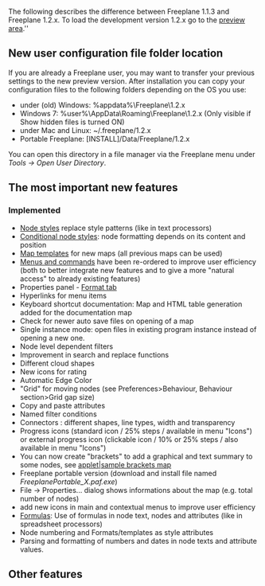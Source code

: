 
The following describes the difference between Freeplane 1.1.3 and Freeplane 1.2.x. To load the development version 1.2.x go to the [preview area](http://www.freeplane.org/preview/).''

## New user configuration file folder location
If you are already a Freeplane user, you may want to transfer your previous settings to the new preview version. After installation you can copy your configuration files to the following folders depending on the OS you use:
* under (old) Windows: %appdata%\Freeplane\1.2.x 
* Windows 7: %user%\AppData\Roaming\Freeplane\1.2.x (Only visible if Show hidden files is turned ON)
* under Mac and Linux: ~/.freeplane/1.2.x 
* Portable Freeplane: [INSTALL]/Data/Freeplane/1.2.x

You can open this directory in a file manager via the Freeplane menu under *Tools -> Open User Directory*.

## The most important new features
### Implemented
* [Node styles](/#/user-documentation/styles ':ignore') replace style patterns (like in text processors)
* [Conditional node styles](/#/user-documentation/Conditional_node_styles ':ignore'): node formatting depends on its content and position
* [Map templates](Map_templates.md) for new maps (all previous maps can be used)
* [Menus and commands](Menus_and_commands.md) have been re-ordered to improve user efficiency (both to better integrate new features and to give a more "natural access" to already existing features)
* Properties panel - [Format tab](/#/user-documentation/styles ':ignore')
* Hyperlinks for menu items
* Keyboard shortcut documentation: Map and HTML table generation added for the documentation map
* Check for newer auto save files on opening of a map
* Single instance mode: open files in existing program instance instead of opening a new one.
* Node level dependent filters
* Improvement in search and replace functions
* Different cloud shapes
* New icons for rating
* Automatic Edge Color 
* "Grid" for moving nodes (see Preferences>Behaviour, Behaviour section>Grid gap size)
* Copy and paste attributes
* Named filter conditions
* Connectors : different shapes, line types, width and transparency
* Progress icons (standard icon / 25% steps / available in menu "Icons") or external progress icon (clickable icon / 10% or 25% steps / also available in menu "Icons")
* You can now create "brackets" to add a graphical and text summary to some nodes, see <mm>[applet|sample brackets map](:Example-SummaryNodes.mm.md) </mm>
* Freeplane portable version (download and install file named *FreeplanePortable_X.paf.exe*)
* File -> Properties... dialog shows informations about the map (e.g. total number of nodes)
* add new icons in main and contextual menus to improve user efficiency
* [Formulas](/#/scripting/Formulas ':ignore'): Use of formulas in node text, nodes and attributes (like in spreadsheet processors)
* Node numbering and Formats/templates as style attributes
* Parsing and formatting of numbers and dates in node texts and attribute values.
<noinclude>

## Other features
<!-- ({Category:Change log})({Features 1.2.x}) -->
